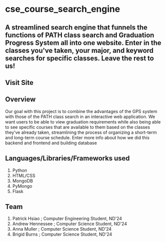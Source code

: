 # cse_course_search_engine

A streamlined search engine that funnels the functions of PATH class search and Graduation Progress System all into one website. Enter in the classes you've taken, your major, and keyword searches for specific classes. 
Leave the rest to us!
 ---
## Visit Site


## Overview
Our goal with this project is to combine the advantages of the GPS system with those of the PATH class search in an interactive web application. We want users to be able to view graduation requirements while also being able to see specific courses that are available to them based on the classes they’ve already taken, streamlining the process of organizing a short-term and long-term course schedule.
Enter more info about how we did this backend and frontend and building database


## Languages/Libraries/Frameworks used
1. Python
2. HTML/CSS
3. MongoDB
4. PyMongo
5. Flask

## Team
1. Patrick Hsiao ; Computer Engineering Student, ND'24
2. Andrew Hennessee ; Computer Science Student, ND'24
3. Anna Muller ; Computer Science Student, ND'24
4. Brigid Burns ; Computer Science Student, ND'24
